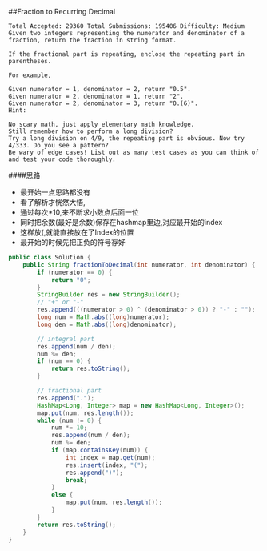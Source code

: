 ##Fraction to Recurring Decimal

    Total Accepted: 29360 Total Submissions: 195406 Difficulty: Medium
    Given two integers representing the numerator and denominator of a fraction, return the fraction in string format.

    If the fractional part is repeating, enclose the repeating part in parentheses.

    For example,

    Given numerator = 1, denominator = 2, return "0.5".
    Given numerator = 2, denominator = 1, return "2".
    Given numerator = 2, denominator = 3, return "0.(6)".
    Hint:

    No scary math, just apply elementary math knowledge.
    Still remember how to perform a long division?
    Try a long division on 4/9, the repeating part is obvious. Now try 4/333. Do you see a pattern?
    Be wary of edge cases! List out as many test cases as you can think of and test your code thoroughly.

####思路
- 最开始一点思路都没有
- 看了解析才恍然大悟,
- 通过每次*10,来不断求小数点后面一位
- 同时把余数(最好是余数)保存在hashmap里边,对应最开始的index
- 这样放(,就能直接放在了Index的位置
- 最开始的时候先把正负的符号存好

```java
public class Solution {
    public String fractionToDecimal(int numerator, int denominator) {
        if (numerator == 0) {
            return "0";
        }
        StringBuilder res = new StringBuilder();
        // "+" or "-"
        res.append(((numerator > 0) ^ (denominator > 0)) ? "-" : "");
        long num = Math.abs((long)numerator);
        long den = Math.abs((long)denominator);

        // integral part
        res.append(num / den);
        num %= den;
        if (num == 0) {
            return res.toString();
        }

        // fractional part
        res.append(".");
        HashMap<Long, Integer> map = new HashMap<Long, Integer>();
        map.put(num, res.length());
        while (num != 0) {
            num *= 10;
            res.append(num / den);
            num %= den;
            if (map.containsKey(num)) {
                int index = map.get(num);
                res.insert(index, "(");
                res.append(")");
                break;
            }
            else {
                map.put(num, res.length());
            }
        }
        return res.toString();
    }
}
```
